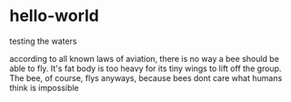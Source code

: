 # hello-world
testing the waters

according to all known laws of aviation, there is no way a bee should be able to fly. It's fat body is too heavy for its tiny wings to lift off the group. The bee, of course, flys anyways, because bees dont care what humans think is impossible
